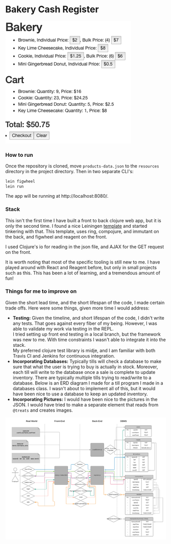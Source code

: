 # Bakery Cash Register  
![Screenshot](BakeryScreenshot.png)
### How to run  
Once the repository is cloned, move `products-data.json` to the `resources` directory in the project directory. Then in two separate CLI's:  
```
lein figwheel   
lein run
```  
The app will be running at http://localhost:8080/.  

### Stack
This isn't the first time I have built a front to back clojure web app, but it is only the second time. I found a nice Leiningen [template](https://github.com/gered/simple-web-app-template) and started tinkering with that. This template, uses ring, compojure, and immutant on the back, and figwheel and reagent on the front.

I used Clojure's io for reading in the json file, and AJAX for the GET request on the front.

It is worth noting that most of the specific tooling is still new to me. I have played around with React and Reagent before, but only in small projects such as this. This has been a lot of learning, and a tremendous amount of fun!  

### Things for me to improve on
Given the short lead time, and the short lifespan of the code, I made certain trade offs. Here were some things, given more time I would address:  
* **Testing:**  Given the timeline, and short lifespan of the code, I didn't write any tests. That goes against every fiber of my being. However, I was able to validate my work via testing in the REPL.  
I tried setting up front end testing in a local branch, but the framework was new to me. With time constraints I wasn't able to integrate it into the stack.  
My preferred clojure test library is midje, and I am familiar with both Travis CI and Jenkins for continuous integration.  
* **Incorporating Databases:** Typically tills will check a database to make sure that what the user is trying to buy is actually in stock. Moreover, each till will write to the database once a sale is complete to update inventory. There are typically multiple tills trying to read/write to a database. Below is an ERD diagram I made for a till program I made in a databases class. I wasn't about to implement all of this, but it would have been nice to use a database to keep an updated inventory.
* **Incorporating Pictures:** I would have been nice to the pictures in the JSON. I would have tried to make a separate element that reads from `@treats` and creates images.

![Till-ERD](lab9ERD.png)
